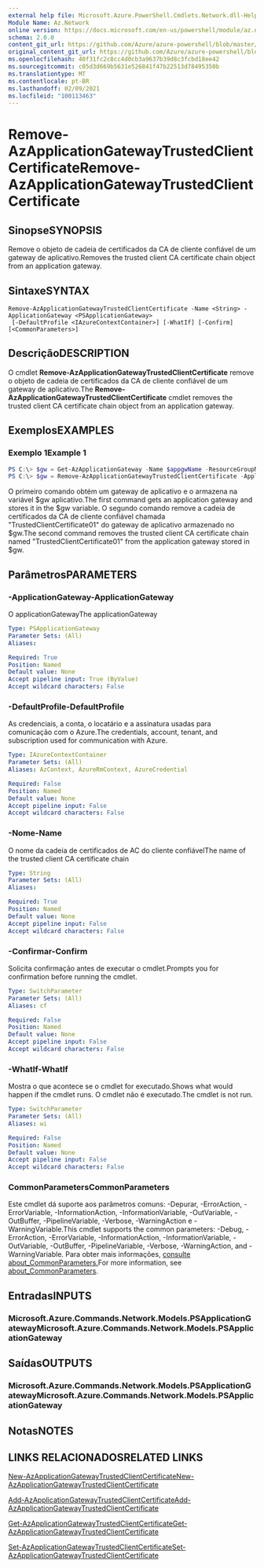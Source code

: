 ```yaml
---
external help file: Microsoft.Azure.PowerShell.Cmdlets.Network.dll-Help.xml
Module Name: Az.Network
online version: https://docs.microsoft.com/en-us/powershell/module/az.network/remove-azapplicationgatewaytrustedclientcertificate
schema: 2.0.0
content_git_url: https://github.com/Azure/azure-powershell/blob/master/src/Network/Network/help/Remove-AzApplicationGatewayTrustedClientCertificate.md
original_content_git_url: https://github.com/Azure/azure-powershell/blob/master/src/Network/Network/help/Remove-AzApplicationGatewayTrustedClientCertificate.md
ms.openlocfilehash: 40f31fc2c8cc4d0cb3a9637b39d8c3fcbd18ee42
ms.sourcegitcommit: c05d3d669b5631e526841f47b22513d78495350b
ms.translationtype: MT
ms.contentlocale: pt-BR
ms.lasthandoff: 02/09/2021
ms.locfileid: "100113463"
---
```

# <span data-ttu-id="e3eea-101">Remove-AzApplicationGatewayTrustedClientCertificate</span><span class="sxs-lookup"><span data-stu-id="e3eea-101">Remove-AzApplicationGatewayTrustedClientCertificate</span></span>

## <span data-ttu-id="e3eea-102">Sinopse</span><span class="sxs-lookup"><span data-stu-id="e3eea-102">SYNOPSIS</span></span>
<span data-ttu-id="e3eea-103">Remove o objeto de cadeia de certificados da CA de cliente confiável de um gateway de aplicativo.</span><span class="sxs-lookup"><span data-stu-id="e3eea-103">Removes the trusted client CA certificate chain object from an application gateway.</span></span>

## <span data-ttu-id="e3eea-104">Sintaxe</span><span class="sxs-lookup"><span data-stu-id="e3eea-104">SYNTAX</span></span>

```
Remove-AzApplicationGatewayTrustedClientCertificate -Name <String> -ApplicationGateway <PSApplicationGateway>
 [-DefaultProfile <IAzureContextContainer>] [-WhatIf] [-Confirm] [<CommonParameters>]
```

## <span data-ttu-id="e3eea-105">Descrição</span><span class="sxs-lookup"><span data-stu-id="e3eea-105">DESCRIPTION</span></span>
<span data-ttu-id="e3eea-106">O cmdlet **Remove-AzApplicationGatewayTrustedClientCertificate** remove o objeto de cadeia de certificados da CA de cliente confiável de um gateway de aplicativo.</span><span class="sxs-lookup"><span data-stu-id="e3eea-106">The **Remove-AzApplicationGatewayTrustedClientCertificate** cmdlet removes the trusted client CA certificate chain object from an application gateway.</span></span>

## <span data-ttu-id="e3eea-107">Exemplos</span><span class="sxs-lookup"><span data-stu-id="e3eea-107">EXAMPLES</span></span>

### <span data-ttu-id="e3eea-108">Exemplo 1</span><span class="sxs-lookup"><span data-stu-id="e3eea-108">Example 1</span></span>
```powershell
PS C:\> $gw = Get-AzApplicationGateway -Name $appgwName -ResourceGroupName $resgpName
PS C:\> $gw = Remove-AzApplicationGatewayTrustedClientCertificate -ApplicationGateway $gw -Name "TrustedClientCertificate01"
```

<span data-ttu-id="e3eea-109">O primeiro comando obtém um gateway de aplicativo e o armazena na variável $gw aplicativo.</span><span class="sxs-lookup"><span data-stu-id="e3eea-109">The first command gets an application gateway and stores it in the $gw variable.</span></span> <span data-ttu-id="e3eea-110">O segundo comando remove a cadeia de certificados da CA de cliente confiável chamada "TrustedClientCertificate01" do gateway de aplicativo armazenado no $gw.</span><span class="sxs-lookup"><span data-stu-id="e3eea-110">The second command removes the trusted client CA certificate chain named "TrustedClientCertificate01" from the application gateway stored in $gw.</span></span>

## <span data-ttu-id="e3eea-111">Parâmetros</span><span class="sxs-lookup"><span data-stu-id="e3eea-111">PARAMETERS</span></span>

### <span data-ttu-id="e3eea-112">-ApplicationGateway</span><span class="sxs-lookup"><span data-stu-id="e3eea-112">-ApplicationGateway</span></span>
<span data-ttu-id="e3eea-113">O applicationGateway</span><span class="sxs-lookup"><span data-stu-id="e3eea-113">The applicationGateway</span></span>

```yaml
Type: PSApplicationGateway
Parameter Sets: (All)
Aliases:

Required: True
Position: Named
Default value: None
Accept pipeline input: True (ByValue)
Accept wildcard characters: False
```

### <span data-ttu-id="e3eea-114">-DefaultProfile</span><span class="sxs-lookup"><span data-stu-id="e3eea-114">-DefaultProfile</span></span>
<span data-ttu-id="e3eea-115">As credenciais, a conta, o locatário e a assinatura usadas para comunicação com o Azure.</span><span class="sxs-lookup"><span data-stu-id="e3eea-115">The credentials, account, tenant, and subscription used for communication with Azure.</span></span>

```yaml
Type: IAzureContextContainer
Parameter Sets: (All)
Aliases: AzContext, AzureRmContext, AzureCredential

Required: False
Position: Named
Default value: None
Accept pipeline input: False
Accept wildcard characters: False
```

### <span data-ttu-id="e3eea-116">-Nome</span><span class="sxs-lookup"><span data-stu-id="e3eea-116">-Name</span></span>
<span data-ttu-id="e3eea-117">O nome da cadeia de certificados de AC do cliente confiável</span><span class="sxs-lookup"><span data-stu-id="e3eea-117">The name of the trusted client CA certificate chain</span></span>

```yaml
Type: String
Parameter Sets: (All)
Aliases:

Required: True
Position: Named
Default value: None
Accept pipeline input: False
Accept wildcard characters: False
```

### <span data-ttu-id="e3eea-118">-Confirmar</span><span class="sxs-lookup"><span data-stu-id="e3eea-118">-Confirm</span></span>
<span data-ttu-id="e3eea-119">Solicita confirmação antes de executar o cmdlet.</span><span class="sxs-lookup"><span data-stu-id="e3eea-119">Prompts you for confirmation before running the cmdlet.</span></span>

```yaml
Type: SwitchParameter
Parameter Sets: (All)
Aliases: cf

Required: False
Position: Named
Default value: None
Accept pipeline input: False
Accept wildcard characters: False
```

### <span data-ttu-id="e3eea-120">-WhatIf</span><span class="sxs-lookup"><span data-stu-id="e3eea-120">-WhatIf</span></span>
<span data-ttu-id="e3eea-121">Mostra o que acontece se o cmdlet for executado.</span><span class="sxs-lookup"><span data-stu-id="e3eea-121">Shows what would happen if the cmdlet runs.</span></span>
<span data-ttu-id="e3eea-122">O cmdlet não é executado.</span><span class="sxs-lookup"><span data-stu-id="e3eea-122">The cmdlet is not run.</span></span>

```yaml
Type: SwitchParameter
Parameter Sets: (All)
Aliases: wi

Required: False
Position: Named
Default value: None
Accept pipeline input: False
Accept wildcard characters: False
```

### <span data-ttu-id="e3eea-123">CommonParameters</span><span class="sxs-lookup"><span data-stu-id="e3eea-123">CommonParameters</span></span>
<span data-ttu-id="e3eea-124">Este cmdlet dá suporte aos parâmetros comuns: -Depurar, -ErrorAction, -ErrorVariable, -InformationAction, -InformationVariable, -OutVariable, -OutBuffer, -PipelineVariable, -Verbose, -WarningAction e -WarningVariable.</span><span class="sxs-lookup"><span data-stu-id="e3eea-124">This cmdlet supports the common parameters: -Debug, -ErrorAction, -ErrorVariable, -InformationAction, -InformationVariable, -OutVariable, -OutBuffer, -PipelineVariable, -Verbose, -WarningAction, and -WarningVariable.</span></span> <span data-ttu-id="e3eea-125">Para obter mais informações, [consulte about_CommonParameters.](http://go.microsoft.com/fwlink/?LinkID=113216)</span><span class="sxs-lookup"><span data-stu-id="e3eea-125">For more information, see [about_CommonParameters](http://go.microsoft.com/fwlink/?LinkID=113216).</span></span>

## <span data-ttu-id="e3eea-126">Entradas</span><span class="sxs-lookup"><span data-stu-id="e3eea-126">INPUTS</span></span>

### <span data-ttu-id="e3eea-127">Microsoft.Azure.Commands.Network.Models.PSApplicationGateway</span><span class="sxs-lookup"><span data-stu-id="e3eea-127">Microsoft.Azure.Commands.Network.Models.PSApplicationGateway</span></span>

## <span data-ttu-id="e3eea-128">Saídas</span><span class="sxs-lookup"><span data-stu-id="e3eea-128">OUTPUTS</span></span>

### <span data-ttu-id="e3eea-129">Microsoft.Azure.Commands.Network.Models.PSApplicationGateway</span><span class="sxs-lookup"><span data-stu-id="e3eea-129">Microsoft.Azure.Commands.Network.Models.PSApplicationGateway</span></span>

## <span data-ttu-id="e3eea-130">Notas</span><span class="sxs-lookup"><span data-stu-id="e3eea-130">NOTES</span></span>

## <span data-ttu-id="e3eea-131">LINKS RELACIONADOS</span><span class="sxs-lookup"><span data-stu-id="e3eea-131">RELATED LINKS</span></span>

[<span data-ttu-id="e3eea-132">New-AzApplicationGatewayTrustedClientCertificate</span><span class="sxs-lookup"><span data-stu-id="e3eea-132">New-AzApplicationGatewayTrustedClientCertificate</span></span>](./New-AzApplicationGatewayTrustedClientCertificate.md)

[<span data-ttu-id="e3eea-133">Add-AzApplicationGatewayTrustedClientCertificate</span><span class="sxs-lookup"><span data-stu-id="e3eea-133">Add-AzApplicationGatewayTrustedClientCertificate</span></span>](./Add-AzApplicationGatewayTrustedClientCertificate.md)

[<span data-ttu-id="e3eea-134">Get-AzApplicationGatewayTrustedClientCertificate</span><span class="sxs-lookup"><span data-stu-id="e3eea-134">Get-AzApplicationGatewayTrustedClientCertificate</span></span>](./Get-AzApplicationGatewayTrustedClientCertificate.md)

[<span data-ttu-id="e3eea-135">Set-AzApplicationGatewayTrustedClientCertificate</span><span class="sxs-lookup"><span data-stu-id="e3eea-135">Set-AzApplicationGatewayTrustedClientCertificate</span></span>](./Set-AzApplicationGatewayTrustedClientCertificate.md)